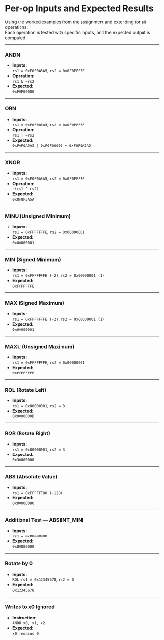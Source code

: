 # Per-op Inputs and Expected Results

Using the worked examples from the assignment and extending for all operations.  
Each operation is tested with specific inputs, and the expected output is computed.

---

### **ANDN**
- **Inputs:**  
  `rs1 = 0xF0F0A5A5`, `rs2 = 0x0F0FFFFF`  
- **Operation:**  
  `rs1 & ~rs2`  
- **Expected:**  
  `0xF0F00000`

---

### **ORN**
- **Inputs:**  
  `rs1 = 0xF0F0A5A5`, `rs2 = 0x0F0FFFFF`  
- **Operation:**  
  `rs1 | ~rs2`  
- **Expected:**  
  `0xF0F0A5A5 | 0xF0F00000 = 0xF0F0A5A5`

---

### **XNOR**
- **Inputs:**  
  `rs1 = 0xF0F0A5A5`, `rs2 = 0x0F0FFFFF`  
- **Operation:**  
  `~(rs1 ^ rs2)`  
- **Expected:**  
  `0x0F0F5A5A`

---

### **MINU (Unsigned Minimum)**
- **Inputs:**  
  `rs1 = 0xFFFFFFFE`, `rs2 = 0x00000001`  
- **Expected:**  
  `0x00000001`

---

### **MIN (Signed Minimum)**
- **Inputs:**  
  `rs1 = 0xFFFFFFFE (-2)`, `rs2 = 0x00000001 (1)`  
- **Expected:**  
  `0xFFFFFFFE`

---

### **MAX (Signed Maximum)**
- **Inputs:**  
  `rs1 = 0xFFFFFFFE (-2)`, `rs2 = 0x00000001 (1)`  
- **Expected:**  
  `0x00000001`

---

### **MAXU (Unsigned Maximum)**
- **Inputs:**  
  `rs1 = 0xFFFFFFFE`, `rs2 = 0x00000001`  
- **Expected:**  
  `0xFFFFFFFE`

---

### **ROL (Rotate Left)**
- **Inputs:**  
  `rs1 = 0x80000001`, `rs2 = 3`  
- **Expected:**  
  `0x0000000B`

---

### **ROR (Rotate Right)**
- **Inputs:**  
  `rs1 = 0x80000001`, `rs2 = 3`  
- **Expected:**  
  `0x30000000`

---

### **ABS (Absolute Value)**
- **Inputs:**  
  `rs1 = 0xFFFFFF80 (-128)`  
- **Expected:**  
  `0x00000080`

---

### **Additional Test — ABS(INT_MIN)**
- **Inputs:**  
  `rs1 = 0x80000000`  
- **Expected:**  
  `0x80000000`

---

### **Rotate by 0**
- **Inputs:**  
  `ROL rs1 = 0x12345678`, `rs2 = 0`  
- **Expected:**  
  `0x12345678`

---

### **Writes to x0 Ignored**
- **Instruction:**  
  `ANDN x0, x1, x2`  
- **Expected:**  
  `x0 remains 0`



